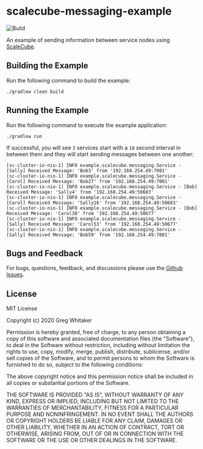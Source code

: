 # scalecube-messaging-example
![Build](https://github.com/gregwhitaker/scalecube-messaging-example/workflows/Build/badge.svg)

An example of sending information between service nodes using [ScaleCube](https://scalecube.io).

## Building the Example
Run the following command to build the example:

    ./gradlew clean build
    
## Running the Example
Run the following command to execute the example application:

    ./gradlew run
    
If successful, you will see `3` services start with a `10` second interval in between them and they will start sending messages
between one another:

    [sc-cluster-io-nio-1] INFO example.scalecube.messaging.Service - [Sally] Received Message: 'Bob3' from '192.168.254.49:7001'
    [sc-cluster-io-nio-1] INFO example.scalecube.messaging.Service - [Carol] Received Message: 'Bob27' from '192.168.254.49:7001'
    [sc-cluster-io-nio-1] INFO example.scalecube.messaging.Service - [Bob] Received Message: 'Sally4' from '192.168.254.49:50683'
    [sc-cluster-io-nio-1] INFO example.scalecube.messaging.Service - [Carol] Received Message: 'Sally16' from '192.168.254.49:50683'
    [sc-cluster-io-nio-1] INFO example.scalecube.messaging.Service - [Bob] Received Message: 'Carol30' from '192.168.254.49:50677'
    [sc-cluster-io-nio-1] INFO example.scalecube.messaging.Service - [Sally] Received Message: 'Carol53' from '192.168.254.49:50677'
    [sc-cluster-io-nio-1] INFO example.scalecube.messaging.Service - [Sally] Received Message: 'Bob59' from '192.168.254.49:7001'

## Bugs and Feedback
For bugs, questions, feedback, and discussions please use the [Github Issues](https://github.com/gregwhitaker/scalecube-messaging-example/issues).

## License
MIT License

Copyright (c) 2020 Greg Whitaker

Permission is hereby granted, free of charge, to any person obtaining a copy
of this software and associated documentation files (the "Software"), to deal
in the Software without restriction, including without limitation the rights
to use, copy, modify, merge, publish, distribute, sublicense, and/or sell
copies of the Software, and to permit persons to whom the Software is
furnished to do so, subject to the following conditions:

The above copyright notice and this permission notice shall be included in all
copies or substantial portions of the Software.

THE SOFTWARE IS PROVIDED "AS IS", WITHOUT WARRANTY OF ANY KIND, EXPRESS OR
IMPLIED, INCLUDING BUT NOT LIMITED TO THE WARRANTIES OF MERCHANTABILITY,
FITNESS FOR A PARTICULAR PURPOSE AND NONINFRINGEMENT. IN NO EVENT SHALL THE
AUTHORS OR COPYRIGHT HOLDERS BE LIABLE FOR ANY CLAIM, DAMAGES OR OTHER
LIABILITY, WHETHER IN AN ACTION OF CONTRACT, TORT OR OTHERWISE, ARISING FROM,
OUT OF OR IN CONNECTION WITH THE SOFTWARE OR THE USE OR OTHER DEALINGS IN THE
SOFTWARE.
